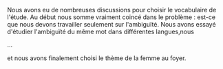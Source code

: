 Nous avons eu de nombreuses discussions pour choisir le vocabulaire de l'étude.
Au début nous somme vraiment coincé dans le problème : est-ce que nous devons travailler seulement sur l'ambiguïté. Nous avons essayé d'étudier l'ambiguïté du même mot dans différentes langues,nous 


…


 et nous avons finalement choisi le thème de la femme au foyer.

